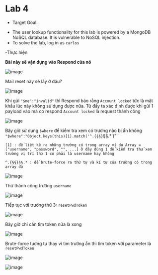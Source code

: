# Lab 4
- Target Goal:
+ The user lookup functionality for this lab is powered by a MongoDB NoSQL database. It is vulnerable to NoSQL injection.
+ To solve the lab, log in as `carlos`

-Thực hiện

<b>Bài này sẽ vận dụng vào Respond của nó</b>

![image](https://github.com/vanniichan/Portswigger/assets/112863484/cb438572-a9b2-4720-a470-73e1cfac2118)

Mail reset này sẽ lấy ở đâu?

![image](https://github.com/vanniichan/Portswigger/assets/112863484/e9fa70c4-9c56-4c63-92fd-dda27c51135a)

Khi gửi `"$ne":"invalid"` thì Respond báo rằng `Account locked` tức là mật khẩu lúc này không sử dụng được nữa. Từ đấy ta xác định được khi gửi 1 payload vào mà có respond `Account locked` là request thành công

![image](https://github.com/vanniichan/Portswigger/assets/112863484/dc2a4ddd-e8b2-48a8-8ea8-78a811315527)

Bây giờ sử dụng `$where` để kiểm tra xem có trường nào bị ẩn không `"$where":"Object.keys(this)[1].match('^.{§§}`§§.*')"`

```
[1] : để liệt kê ra những trường có trong array ví dụ Array = ["username", "password", "", ...] ở đây dùng 1 để kiểm tra thử xem trường vị trí thứ 1 có phải là username hay không

^.{§§}§§.* : để brute-force ra thứ tự và kí tự của trường có trong array đó

```

![image](https://github.com/vanniichan/Portswigger/assets/112863484/780491aa-d3ed-4734-9ece-a6b0c7968433)

Thử thành công trường `username`

![image](https://github.com/vanniichan/Portswigger/assets/112863484/d9fb870d-f340-4387-a64d-efc969951746)

Tiếp tục với trường thứ 3: `resetPwdToken`

![image](https://github.com/vanniichan/Portswigger/assets/112863484/f055465a-c99a-4f01-b598-6553c7069a4a)

Bây giờ chỉ cần tìm token nữa là xong

![image](https://github.com/vanniichan/Portswigger/assets/112863484/58bb99ee-550f-4192-a63b-6c10c4b4eef4)

Brute-force tương tự thay vì tìm trường ẩn thì tìm token với parameter là `resetPwdToken`

![image](https://github.com/vanniichan/Portswigger/assets/112863484/9e0e9722-e94d-4390-8b79-9c370ff63085)

![image](https://github.com/vanniichan/Portswigger/assets/112863484/463f5fad-ae2e-4ff7-baa6-f01f94049951)



